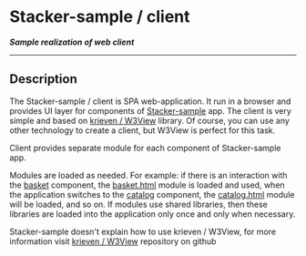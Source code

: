 # Stacker-sample / client

***Sample realization of web client***

---

## Description

The Stacker-sample / client is SPA web-application. 
It run in a browser and provides UI layer for components of [Stacker-sample](../README.md) app.
The client is very simple and based on [krieven / W3View](https://github.com/krieven/W3View) library.
Of course, you can use any other technology to create a client, but W3View is perfect for this task.

Client provides separate module for each component of Stacker-sample app.

Modules are loaded as needed. 
For example: if there is an interaction with the [basket](../flow-basket/README.md) component, 
the [basket.html](./src/main/resources/static/components/computers/basket.html) module is loaded and used, 
when the application switches to the [catalog](../flow-catalog/README.md) component, 
the [catalog.html](./src/main/resources/static/components/computers/catalog.html) module will be loaded, and so on. 
If modules use shared libraries, then these libraries are loaded into the application only once and only when necessary.

Stacker-sample doesn't explain how to use krieven / W3View, for more information visit
[krieven / W3View](https://github.com/krieven/W3View) repository on github 